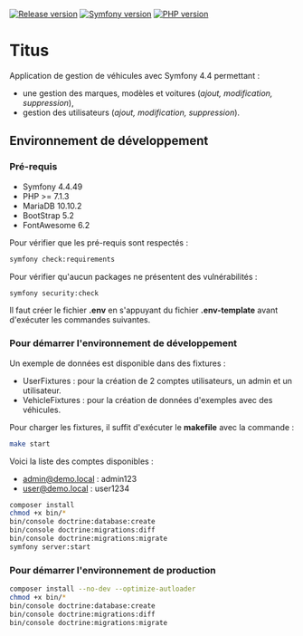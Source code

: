 [![Release version](https://img.shields.io/badge/release-v1.0.0-blue)]()
[![Symfony version](https://img.shields.io/badge/symfony-4.4.49-blue)]()
[![PHP version](https://img.shields.io/badge/php->=7.1.3-blue)]()
# Titus

Application de gestion de véhicules avec Symfony 4.4 permettant :
* une gestion des marques, modèles et voitures (*ajout, modification, suppression*),
* gestion des utilisateurs (*ajout, modification, suppression*).

## Environnement de développement

### Pré-requis

* Symfony 4.4.49
* PHP >= 7.1.3
* MariaDB 10.10.2
* BootStrap 5.2 
* FontAwesome 6.2

Pour vérifier que les pré-requis sont respectés :
```bash
symfony check:requirements
```

Pour vérifier qu'aucun packages ne présentent des vulnérabilités :
```bash
symfony security:check
```

Il faut créer le fichier **.env** en s'appuyant du fichier **.env-template** avant d'exécuter les commandes suivantes.

### Pour démarrer l'environnement de développement

Un exemple de données est disponible dans des fixtures :
* UserFixtures : pour la création de 2 comptes utilisateurs, un admin et un utilisateur.
* VehicleFixtures : pour la création de données d'exemples avec des véhicules.

Pour charger les fixtures, il suffit d'exécuter le **makefile** avec la commande :
```bash
make start
```

Voici la liste des comptes disponibles :
* admin@demo.local : admin123
* user@demo.local : user1234

```bash
composer install
chmod +x bin/*
bin/console doctrine:database:create
bin/console doctrine:migrations:diff
bin/console doctrine:migrations:migrate
symfony server:start
```

### Pour démarrer l'environnement de production

```bash
composer install --no-dev --optimize-autloader
chmod +x bin/*
bin/console doctrine:database:create
bin/console doctrine:migrations:diff
bin/console doctrine:migrations:migrate
```
